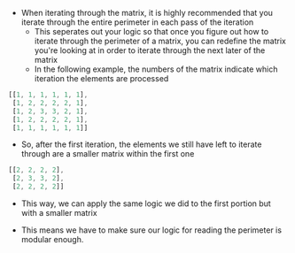 * When iterating through the matrix, it is highly recommended that you iterate through the entire perimeter in each pass of the iteration
    * This seperates out your logic so that once you figure out how to iterate through the perimeter of a matrix, you can redefine the matrix you're looking at in order to iterate through the next later of the matrix
    * In the following example, the numbers of the matrix indicate which iteration the elements are processed

```javascript
[[1, 1, 1, 1, 1, 1],
 [1, 2, 2, 2, 2, 1],
 [1, 2, 3, 3, 2, 1],
 [1, 2, 2, 2, 2, 1],
 [1, 1, 1, 1, 1, 1]]
```
* So, after the first iteration, the elements we still have left to iterate through are a smaller matrix within the first one

```javascript
[[2, 2, 2, 2],
 [2, 3, 3, 2],
 [2, 2, 2, 2]]
```

* This way, we can apply the same logic we did to the first portion but with a smaller matrix

* This means we have to make sure our logic for reading the perimeter is modular enough.